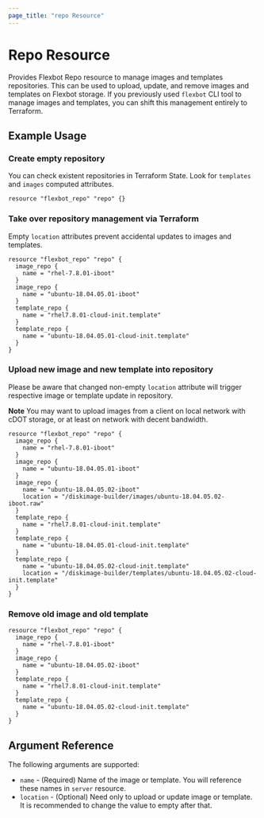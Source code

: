 ```yaml
---
page_title: "repo Resource"
---
```


# Repo Resource

Provides Flexbot Repo resource to manage images and templates repositories. This can be used to upload, update, and remove images and templates on Flexbot storage.
If you previously used `flexbot` CLI tool to manage images and templates, you can shift this management entirely to Terraform.

## Example Usage

### Create empty repository

You can check existent repositories in Terraform State. Look for `templates` and `images` computed attributes.

```hcl
resource "flexbot_repo" "repo" {}
```

### Take over repository management via Terraform

Empty `location` attributes prevent accidental updates to images and templates.

```hcl
resource "flexbot_repo" "repo" {
  image_repo {
    name = "rhel-7.8.01-iboot"
  }
  image_repo {
    name = "ubuntu-18.04.05.01-iboot"
  }
  template_repo {
    name = "rhel7.8.01-cloud-init.template"
  }
  template_repo {
    name = "ubuntu-18.04.05.01-cloud-init.template"
  }
}
```

### Upload new image and new template into repository

Please be aware that changed non-empty `location` attribute will trigger respective image or template update in repository.

**Note** You may want to upload images from a client on local network with cDOT storage, or at least on network with decent bandwidth.

```hcl
resource "flexbot_repo" "repo" {
  image_repo {
    name = "rhel-7.8.01-iboot"
  }
  image_repo {
    name = "ubuntu-18.04.05.01-iboot"
  }
  image_repo {
    name = "ubuntu-18.04.05.02-iboot"
    location = "/diskimage-builder/images/ubuntu-18.04.05.02-iboot.raw"
  }
  template_repo {
    name = "rhel7.8.01-cloud-init.template"
  }
  template_repo {
    name = "ubuntu-18.04.05.01-cloud-init.template"
  }
  template_repo {
    name = "ubuntu-18.04.05.02-cloud-init.template"
    location = "/diskimage-builder/templates/ubuntu-18.04.05.02-cloud-init.template"
  }
}
```

### Remove old image and old template

```hcl
resource "flexbot_repo" "repo" {
  image_repo {
    name = "rhel-7.8.01-iboot"
  }
  image_repo {
    name = "ubuntu-18.04.05.02-iboot"
  }
  template_repo {
    name = "rhel7.8.01-cloud-init.template"
  }
  template_repo {
    name = "ubuntu-18.04.05.02-cloud-init.template"
  }
}
```

## Argument Reference

The following arguments are supported:

* `name` - (Required) Name of the image or template. You will reference these names in `server` resource.
* `location` - (Optional) Need only to upload or update image or template. It is recommended to change the value to empty after that.
